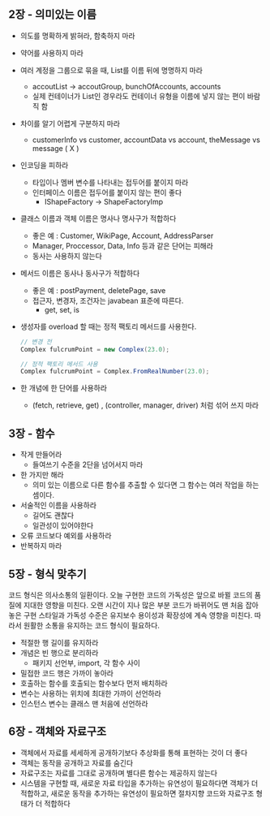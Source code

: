 ## 2장 - 의미있는 이름

- 의도를 명확하게 밝혀라, 함축하지 마라

- 약어를 사용하지 마라
- 여러 계정을 그룹으로 묶을 때, List를 이름 뒤에 명명하지 마라
  - accoutList -> accoutGroup, bunchOfAccounts, accounts
  - 실제 컨테이너가 List인 경우라도 컨테이너 유형을 이름에 넣지 않는 편이 바람직 함
- 차이를 알기 어렵게 구분하지 마라
  - customerInfo vs customer, accountData vs account, theMessage vs message  ( X )

- 인코딩을 피하라

  - 타입이나 멤버 변수를 나타내는 접두어를 붙이지 마라
  - 인터페이스 이름은 접두어를 붙이지 않는 편이 좋다
    - IShapeFactory -> ShapeFactoryImp

- 클래스 이름과 객체 이름은 명사나 명사구가 적합하다

  - 좋은 예 : Customer, WikiPage, Account, AddressParser
  - Manager, Proccessor, Data, Info 등과 같은 단어는 피해라
  - 동사는 사용하지 않는다

- 메서드 이름은 동사나 동사구가 적합하다

  - 좋은 예 : postPayment, deletePage, save
  - 접근자, 변경자, 조건자는 javabean 표준에 따른다.
    - get, set, is

- 생성자를 overload 할 때는 정적 팩토리 메서드를 사용한다.

  ```java
  // 변경 전
  Complex fulcrumPoint = new Complex(23.0);
  
  // 정적 팩토리 메서드 사용
  Complex fulcrumPoint = Complex.FromRealNumber(23.0);
  ```

- 한 개념에 한 단어를 사용하라
  - (fetch, retrieve, get) , (controller, manager, driver) 처럼 섞어 쓰지 마라

## 3장 - 함수

- 작게 만들어라
  - 들여쓰기 수준을 2단을 넘어서지 마라
- 한 가지만 해라
  - 의미 있는 이름으로 다른 함수를 추출할 수 있다면 그 함수는 여러 작업을 하는 셈이다.
- 서술적인 이름을 사용하라
  - 길어도 괜찮다
  - 일관성이 있어야한다
- 오류 코드보다 예외를 사용하라
- 반복하지 마라

## 5장 - 형식 맞추기

코드 형식은 의사소통의 일환이다. 오늘 구현한 코드의 가독성은 앞으로 바뀔 코드의 품질에 지대한 영향을 미친다. 오랜 시간이 지나 많은 부분 코드가 바뀌어도 맨 처음 잡아놓은 구현 스타일과 가독성 수준은 유지보수 용이성과 확장성에 계속 영향을 미친다. 따라서 원활한 소통을 유지하는 코드 형식이 필요하다.

- 적절한 행 길이를 유지하라
- 개념은 빈 행으로 분리하라
  - 패키지 선언부, import, 각 함수 사이
- 밀접한 코드 행은 가까이 놓아라
- 호출하는 함수를 호출되는 함수보다 먼저 배치하라
- 변수는 사용하는 위치에 최대한 가까이 선언하라
- 인스턴스 변수는 클래스 맨 처음에 선언하라

## 6장 - 객체와 자료구조

- 객체에서 자료를 세세하게 공개하기보다 추상화를 통해 표현하는 것이 더 좋다
- 객체는 동작을 공개하고 자료를 숨긴다
- 자료구조는 자료를 그대로 공개하며 별다른 함수는 제공하지 않는다
- 시스템을 구현할 때, 새로운 자료 타입을 추가하는 유연성이 필요하다면 객체가 더 적합하고, 새로운 동작을 추가하는 유연성이 필요하면 절차지향 코드와 자료구조 형태가 더 적합하다
